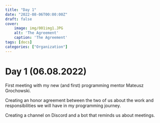 ```yaml
---
title: "Day 1"
date: "2022-08-06T00:00:00Z"
draft: false
cover:
    image: img/001img1.JPG
    alt: 'The Agreement'
    caption: 'The Agreement'
tags: [docs]
categories: ["Organization"]
---
```



# Day 1 (06.08.2022)

First meeting with my new (and first) programming mentor Mateusz Grochowski.

Creating an honor agreement between the two of us about the work and responsibilities we will have in my programming journey.

Creating a channel on Discord and a bot that reminds us about meetings.
